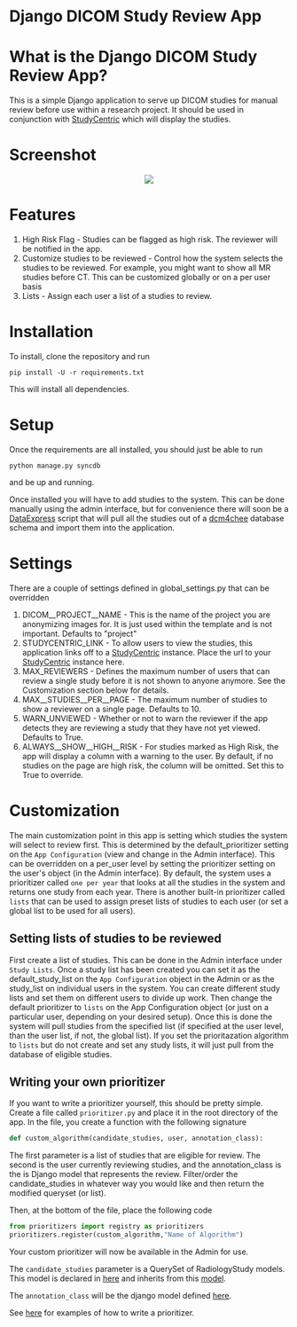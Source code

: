 # Django DICOM Study Review App

# What is the Django DICOM Study Review App?
This is a simple Django application to serve up DICOM studies for manual review before use within a research project. It should be used in conjunction with [StudyCentric](https://github.com/cbmi/studycentric) which will display the studies.

# Screenshot
<center>
<img src="https://raw.github.com/cbmi/django-dicom-review/master/dicom_review.png"/>
</center>

# Features
1. High Risk Flag - Studies can be flagged as high risk. The reviewer will be notified in the app.
1. Customize studies to be reviewed - Control how the system selects the studies to be reviewed. For example, you might want to show all MR studies before CT. This can be customized globally or on a per user basis
1. Lists - Assign each user a list of a studies to review.

# Installation
To install, clone the repository and run 


```pip install -U -r requirements.txt```

This will install all dependencies.

# Setup

Once the requirements are all installed, you should just be able to run

`python manage.py syncdb`

and be up and running.

Once installed you will have to add studies to the system. This can be done manually using the admin interface, but for convenience there will soon be a [DataExpress](http://dataexpress.research.chop.edu/) script that will pull all the studies out of a [dcm4chee](http://www.dcm4che.org/confluence/display/ee2/Home) database schema and import them into the application.

# Settings
There are a couple of settings defined in global_settings.py that can be overridden

1. DICOM__PROJECT__NAME - This is the name of the project you are anonymizing images for. It is just used within the template and is not important. Defaults to "project"
2. STUDYCENTRIC_LINK - To allow users to view the studies, this application links off to a [StudyCentric](https://github.com/cbmi/studycentric) instance. Place the url to your [StudyCentric](https://github.com/cbmi/studycentric) instance here.
3. MAX_REVIEWERS - Defines the maximum number of users that can review a single study before it is not shown to anyone anymore. See the Customization section below for details.
4. MAX__STUDIES__PER__PAGE - The maximum number of studies to show a reviewer on a single page. Defaults to 10.
5. WARN_UNVIEWED - Whether or not to warn the reviewer if the app detects they are reviewing a study that they have not yet viewed. Defaults to True.
6. ALWAYS__SHOW__HIGH__RISK - For studies marked as High Risk, the app will display a column with a warning to the user. By default, if no studies on the page are high risk, the column will be omitted. Set this to True to override.


# Customization

The main customization point in this app is setting which studies the system will select to review first. This is determined by the default_prioritizer setting on the `App Configuration` (view and change in the Admin interface). This can be overridden on a per_user level by setting the prioritizer setting on the user's object (in the Admin interface). By default, the system uses a prioritizer called `one per year` that looks at all the studies in the system and returns one study from each year. There is another built-in prioritizer called `lists` that can be used to assign preset lists of studies to each user (or set a global list to be used for all users).

## Setting lists of studies to be reviewed

First create a list of studies. This can be done in the Admin interface under `Study Lists`. Once a study list has been created you can set it as the default_study_list on the `App Configuration` object in the Admin or as the study_list on individual users in the system. You can create different study lists and set them on different users to divide up work. Then change the default prioritizer to `lists` on the App Configuration object (or just on a particular user, depending on your desired setup). Once this is done the system will pull studies from the specified list (if specified at the user level, than the user list, if not, the global list). If you set the prioritazation algorithm to `lists` but do not create and set any study lists, it will just pull from the database of eligible studies.

## Writing your own prioritizer

If you want to write a prioritizer yourself, this should be pretty simple. Create a file called
`prioritizer.py` and place it in the root directory of the app. In the file, you create a function with the following signature


```python
def custom_algorithm(candidate_studies, user, annotation_class):
```

The first parameter is a list of studies that are eligible for review. The second is the user currently reviewing studies, and the annotation_class is the is Django model that represents the review. Filter/order the candidate_studies in whatever way you would like and then return the modified queryset (or list).

Then, at the bottom of the file, place the following code

```python
from prioritizers import registry as prioritizers
prioritizers.register(custom_algorithm,"Name of Algorithm")
```

Your custom prioritizer will now be available in the Admin for use.

The `candidate_studies` parameter is a QuerySet of RadiologyStudy models. This model is declared in [here](https://github.com/cbmi/django-dicom-models/blob/master/dicom_models/staging/models.py#L69-L84) and inherits from this [model](https://github.com/cbmi/django-dicom-models/blob/master/dicom_models/core/models/data/radiology.py#L27-L33).

The `annotation_class` will be the django model defined [here](https://github.com/cbmi/django-dicom-models/blob/master/dicom_models/staging/models.py#L86-L94).

See [here](https://github.com/cbmi/django-dicom-review/blob/master/dicom_review/prioritizers.py#L9-L18) for examples of how to write a prioritizer.